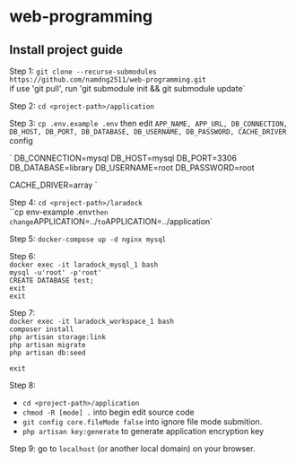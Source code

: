 # web-programming
## Install project guide

Step 1: `git clone --recurse-submodules https://github.com/namdng2511/web-programming.git`<br>
	if use 'git pull', run 'git submodule init && git submodule update`<br>

Step 2: `cd <project-path>/application`<br>

Step 3: `cp .env.example .env` then edit `APP_NAME, APP_URL, DB_CONNECTION, DB_HOST, DB_PORT, DB_DATABASE, DB_USERNAME, DB_PASSWORD, CACHE_DRIVER` config<br>

`
DB_CONNECTION=mysql
DB_HOST=mysql
DB_PORT=3306
DB_DATABASE=library
DB_USERNAME=root
DB_PASSWORD=root

CACHE_DRIVER=array
`

Step 4: `cd <project-path>/laradock`<br>
	``cp env-example .env` then change `APPLICATION=../` to `APPLICATION=../application`<br>

Step 5: `docker-compose up -d nginx mysql`<br>

Step 6:<br>
`docker exec -it laradock_mysql_1 bash`<br>
`mysql -u'root' -p'root'`<br>
`CREATE DATABASE test;`<br>
`exit`<br>
`exit`<br>

Step 7:<br>
`docker exec -it laradock_workspace_1 bash`<br>
`composer install`<br>
`php artisan storage:link`<br>
`php artisan migrate`<br>
`php artisan db:seed`<br>

`exit`<br>

Step 8:<br>
* `cd <project-path>/application`<br>
* `chmod -R [mode] .` into begin edit source code<br>
* `git config core.fileMode false` into ignore file mode submition.<br>
* `php artisan key:generate` to generate application encryption key

Step 9: go to `localhost` (or another local domain) on your browser.
